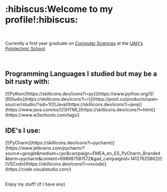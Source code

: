 <h1>:hibiscus:Welcome to my profile!:hibiscus:</h1>
<br>
<p>Currently a first year graduate on <a href="https://www.uah.es/es/estudios/Grado-en-Ingenieria-Informatica/", style="color:"green;">Computer Sciences</a> at the <a href="https://escuelapolitecnica.uah.es/es/">UAH's Polytechnic School</a>.</p>
<br>
<h2>Programming Languages I studied but may be a bit rusty with:</h2>
[![Python](https://skillicons.dev/icons?i=py)](https://www.python.org/)[![RStudio](https://skillicons.dev/icons?i=r)](https://posit.co/products/open-source/rstudio/?sid=1)[![Java](https://skillicons.dev/icons?i=java)](https://www.java.com/es/)[![HTML](https://skillicons.dev/icons?i=html)](https://www.w3schools.com/tags/)
<br>
<h2>IDE's I use:</h2>
[![PyCharm](https://skillicons.dev/icons?i=pycharm)](https://www.jetbrains.com/pycharm/?source=google&medium=cpc&campaign=EMEA_en_ES_PyCharm_Branded&term=pycharm&content=698987581572&gad_campaignid=14127625862)[![VSCode](https://skillicons.dev/icons?i=vscode)](https://code.visualstudio.com/)
<br>
<br>
<p>Enjoy my stuff! (if I have any)</p>
<script type='text/javascript' src='https://storage.ko-fi.com/cdn/widget/Widget_2.js'></script><script type='text/javascript'>kofiwidget2.init('Support me on Ko-fi', '#72a4f2', 'V7V61K9I9A');kofiwidget2.draw();</script> 

